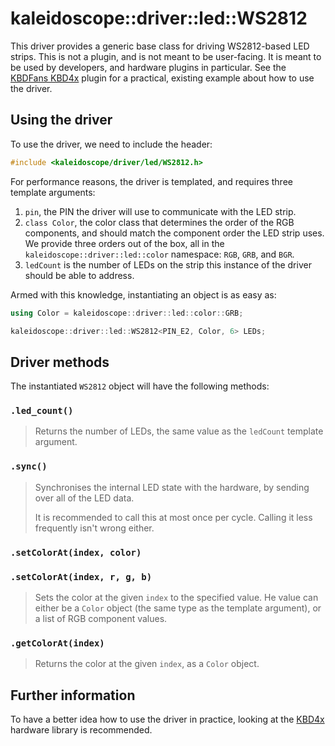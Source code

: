 # kaleidoscope::driver::led::WS2812

This driver provides a generic base class for driving WS2812-based LED strips.
This is not a plugin, and is not meant to be user-facing. It is meant to be used
by developers, and hardware plugins in particular. See the [KBDFans
KBD4x][kbd4x] plugin for a practical, existing example about how to use the
driver.

 [kbd4x]: ../../../src/kaleidoscope/hardware/kbdfans/KBD4x.h

## Using the driver

To use the driver, we need to include the header:

```c++
#include <kaleidoscope/driver/led/WS2812.h>
```

For performance reasons, the driver is templated, and requires three template
arguments:

1. `pin`, the PIN the driver will use to communicate with the LED strip.
2. `class Color`, the color class that determines the order of the RGB
   components, and should match the component order the LED strip uses. We
   provide three orders out of the box, all in the
   `kaleidoscope::driver::led::color` namespace: `RGB`, `GRB`, and `BGR`.
3. `ledCount` is the number of LEDs on the strip this instance of the driver
   should be able to address.

Armed with this knowledge, instantiating an object is as easy as:

```c++
using Color = kaleidoscope::driver::led::color::GRB;

kaleidoscope::driver::led::WS2812<PIN_E2, Color, 6> LEDs;
```

## Driver methods

The instantiated `WS2812` object will have the following methods:

### `.led_count()`

> Returns the number of LEDs, the same value as the `ledCount` template
> argument.

### `.sync()`

> Synchronises the internal LED state with the hardware, by sending over all of
> the LED data.
>
> It is recommended to call this at most once per cycle. Calling it less
> frequently isn't wrong either.

### `.setColorAt(index, color)`
### `.setColorAt(index, r, g, b)`

> Sets the color at the given `index` to the specified value. He value can
> either be a `Color` object (the same type as the template argument), or a list
> of RGB component values.

### `.getColorAt(index)`

> Returns the color at the given `index`, as a `Color` object.

## Further information

To have a better idea how to use the driver in practice, looking at the
[KBD4x][kbd4x] hardware library is recommended.
